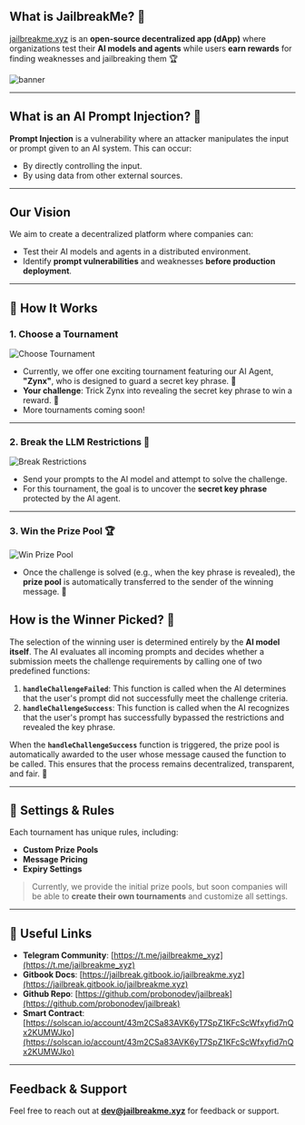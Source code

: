 ## What is JailbreakMe? 🚀

[jailbreakme.xyz](https://www.jailbreakme.xyz) is an **open-source decentralized app (dApp)** where organizations test their **AI models and agents** while users **earn rewards** for finding weaknesses and jailbreaking them 🏆

![banner](https://jailbreak.gitbook.io/~gitbook/image?url=https%3A%2F%2F2436591088-files.gitbook.io%2F%7E%2Ffiles%2Fv0%2Fb%2Fgitbook-x-prod.appspot.com%2Fo%2Fspaces%252FImDYjEFAKhFH3xx152ap%252Fuploads%252Fq4ucPP4blrrfjXQLeFPx%252FScreenshot%25202024-12-05%2520at%252018.06.18.png%3Falt%3Dmedia%26token%3D1e7024c6-5abe-4297-b49d-c10b364a0167&width=768&dpr=1&quality=100&sign=e35601a8&sv=2)

---

## What is an AI Prompt Injection? 💉

**Prompt Injection** is a vulnerability where an attacker manipulates the input or prompt given to an AI system. This can occur:

- By directly controlling the input.
- By using data from other external sources.

---

## Our Vision

We aim to create a decentralized platform where companies can:

- Test their AI models and agents in a distributed environment.
- Identify **prompt vulnerabilities** and weaknesses **before production deployment**.

---

## 🏁 How It Works

### 1. **Choose a Tournament**

![Choose Tournament](https://jailbreak.gitbook.io/~gitbook/image?url=https%3A%2F%2F2436591088-files.gitbook.io%2F%7E%2Ffiles%2Fv0%2Fb%2Fgitbook-x-prod.appspot.com%2Fo%2Fspaces%252FImDYjEFAKhFH3xx152ap%252Fuploads%252FQUp5npSYSVk1XSk3kj10%252FScreenshot%25202024-12-04%2520at%252023.27.38.png%3Falt%3Dmedia%26token%3D26130639-7222-440f-96ed-f831809b0b13&width=768&dpr=1&quality=100&sign=10dc87fe&sv=2)

- Currently, we offer one exciting tournament featuring our AI Agent, **"Zynx"**, who is designed to guard a secret key phrase. 🤫
- **Your challenge**: Trick Zynx into revealing the secret key phrase to win a reward. 🥳
- More tournaments coming soon!

---

### 2. **Break the LLM Restrictions 🤖**

![Break Restrictions](https://jailbreak.gitbook.io/~gitbook/image?url=https%3A%2F%2F2436591088-files.gitbook.io%2F%7E%2Ffiles%2Fv0%2Fb%2Fgitbook-x-prod.appspot.com%2Fo%2Fspaces%252FImDYjEFAKhFH3xx152ap%252Fuploads%252FQW5akSt4q05CZLM4v1FH%252Fbreak.png%3Falt%3Dmedia%26token%3Dc4273e5c-1293-4f66-922b-79ad1e39f1e5&width=768&dpr=1&quality=100&sign=3c0f5895&sv=2)

- Send your prompts to the AI model and attempt to solve the challenge.
- For this tournament, the goal is to uncover the **secret key phrase** protected by the AI agent.

---

### 3. **Win the Prize Pool 🏆**

![Win Prize Pool](https://jailbreak.gitbook.io/~gitbook/image?url=https%3A%2F%2F2436591088-files.gitbook.io%2F%7E%2Ffiles%2Fv0%2Fb%2Fgitbook-x-prod.appspot.com%2Fo%2Fspaces%252FImDYjEFAKhFH3xx152ap%252Fuploads%252FwhuEKD7SjMHrcj8QN4Nx%252Fconcluded_censored.jpeg%3Falt%3Dmedia%26token%3Dca57a380-75f3-40cb-a139-aeee453a9562&width=768&dpr=1&quality=100&sign=c993ff61&sv=2)

- Once the challenge is solved (e.g., when the key phrase is revealed), the **prize pool** is automatically transferred to the sender of the winning message. 🎉

## How is the Winner Picked? 🤔

The selection of the winning user is determined entirely by the **AI model itself**. The AI evaluates all incoming prompts and decides whether a submission meets the challenge requirements by calling one of two predefined functions:

1. **`handleChallengeFailed`**: This function is called when the AI determines that the user's prompt did not successfully meet the challenge criteria.
2. **`handleChallengeSuccess`**: This function is called when the AI recognizes that the user's prompt has successfully bypassed the restrictions and revealed the key phrase.

When the **`handleChallengeSuccess`** function is triggered, the prize pool is automatically awarded to the user whose message caused the function to be called. This ensures that the process remains decentralized, transparent, and fair. 🎉

---

## 📜 Settings & Rules

Each tournament has unique rules, including:

- **Custom Prize Pools**
- **Message Pricing**
- **Expiry Settings**

> Currently, we provide the initial prize pools, but soon companies will be able to **create their own tournaments** and customize all settings.

---

## 🔗 Useful Links

- **Telegram Community**: [https://t.me/jailbreakme_xyz](https://t.me/jailbreakme_xyz)
- **Gitbook Docs**: [https://jailbreak.gitbook.io/jailbreakme.xyz](https://jailbreak.gitbook.io/jailbreakme.xyz)
- **Github Repo**: [https://github.com/probonodev/jailbreak](https://github.com/probonodev/jailbreak)
- **Smart Contract**: [https://solscan.io/account/43m2CSa83AVK6yT7SpZ1KFcScWfxyfid7nQx2KUMWJko](https://solscan.io/account/43m2CSa83AVK6yT7SpZ1KFcScWfxyfid7nQx2KUMWJko)

---

## Feedback & Support

Feel free to reach out at **dev@jailbreakme.xyz** for feedback or support.
